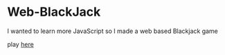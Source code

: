 # Web-BlackJack
I wanted to learn more JavaScript so I made a web based Blackjack game


play [here](jeremyt123.github.io/web-blackjack)
